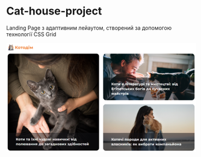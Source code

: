 # Cat-house-project
Landing Page з адаптивним лейаутом, створений за допомогою технології CSS Grid

<img width="1470" alt="Lending page screenshot" src="./assets/cat-house-screenshot.png">
